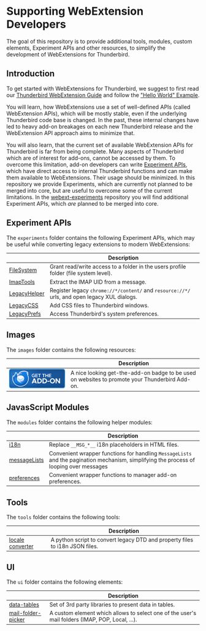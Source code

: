 # Supporting WebExtension Developers

The goal of this repository is to provide additional tools, modules, custom elements, Experiment APIs and other resources, to simplify the development of WebExtensions for Thunderbird.

## Introduction

To get started with WebExtensions for Thunderbird, we suggest to first read our [Thunderbird WebExtension Guide](https://developer.thunderbird.net/add-ons/mailextensions) and follow the ["Hello World" Example](https://developer.thunderbird.net/add-ons/hello-world-add-on).

You will learn, how WebExtensions use a set of well-defined APIs (called WebExtension APIs), which will be mostly stable, even if the underlying Thunderbird code base is changed. In the past, these internal changes have led to heavy add-on breakages on each new Thunderbird release and the WebExtension API approach aims to minimize that.

You will also learn, that the current set of available WebExtension APIs for Thunderbird is far from being complete. Many aspects of Thunderbird which are of interest for add-ons, cannot be accessed by them. To overcome this limitation, add-on developers can write [Experiment APIs](https://developer.thunderbird.net/add-ons/mailextensions/experiments), which have direct access to internal Thunderbird functions and can make them available to WebExtensions. Their usage should be minimized. In this repository we provide Experiments, which are currently not planned to be merged into core, but are useful to overcome some of the current limitations. In the [webext-experiments](https://github.com/thunderbird/webext-experiments) repository you will find additional Experiment APIs, which *are* planned to be merged into core.

## Experiment APIs

The `experiments` folder contains the following Experiment APIs, which may be useful while converting legacy extensions to modern WebExtensions:

|                | Description |
| -------------- | ----------- |
| [FileSystem](experiments/FileSystem/)   | Grant read/write access to a folder in the users profile folder (file system level). |
| [ImapTools](experiments/ImapTools/)     | Extract the IMAP UID from a message. |
| [LegacyHelper](experiments/LegacyHelper/) | Register legacy `chrome://*/content/` and `resource://*/` urls, and open legacy XUL dialogs. |
| [LegacyCSS](experiments/LegacyCSS/)     | Add CSS files to Thunderbird windows. |
| [LegacyPrefs](experiments/LegacyPrefs/) | Access Thunderbird's system preferences. |

## Images

The `images` folder contains the following resources:

|             | Description |
| ----------- | ----------- |
| ![get-the-addon](https://raw.githubusercontent.com/thunderbird/webext-support/refs/heads/master/images/get-the-addon.svg)     | A nice looking get-the-add-on badge to be used on websites to promote your Thunderbird Add-on. |

## JavasScript Modules

The `modules` folder contains the following helper modules:

|             | Description |
| ----------- | ----------- |
| [i18n](modules/i18n/)                 | Replace `__MSG_*__` i18n placeholders in HTML files. |
| [messageLists](modules/messageLists/) | Convenient wrapper functions for handling `MessageLists` and the pagination mechanism, simplifying the process of looping over messages |
| [preferences](modules/preferences/)   | Convenient wrapper functions to manager add-on preferences. |

## Tools

The `tools` folder contains the following tools:

|                  | Description |
| ---------------- | ----------- |
| [locale converter](tools/locale-converter/) | A python script to convert legacy DTD and property files to i18n JSON files. |

## UI

The `ui` folder contains the following elements:

|                    | Description |
| ------------------ | ----------- |
| [data-tables](ui/data-tables/)         | Set of 3rd party libraries to present data in tables. | 
| [mail-folder-picker](ui/mail-folder-picker/) | A custom element which allows to select one of the user's mail folders (IMAP, POP, Local, ...). |
